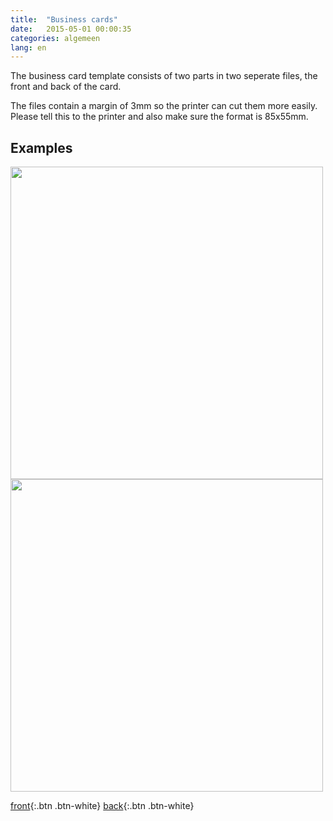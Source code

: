 ```yaml
---
title:  "Business cards"
date:   2015-05-01 00:00:35
categories: algemeen
lang: en
---
```

The business card template consists of two parts in two seperate files,
 the front and back of the card.

The files contain a margin of 3mm so the printer can cut them more easily.
 Please tell this to the printer and also make sure the format is 85x55mm.

Examples
--------
<a href="{{ site.baseurl }}/assets/visitekaartje-voor-85x55.png" data-lightbox="visitekaartje" data-title="Voorkant visitekaartje">
    <img src="{{ site.baseurl }}/assets/visitekaartje-voor-85x55.png" style="width: 500px" />
</a>

<a href="{{ site.baseurl }}/assets/visitekaartje-achter-85x55.png" data-lightbox="visitekaartje" data-title="Achterkant visitekaartje">
    <img src="{{ site.baseurl }}/assets/visitekaartje-achter-85x55.png" style="width: 500px" />
</a>

[front]({{baseurl}}/assets/visitekaartje-voor-85x55.ai){:.btn .btn-white}
[back]({{baseurl}}/assets/visitekaartje-achter-85x55.ai){:.btn .btn-white}
